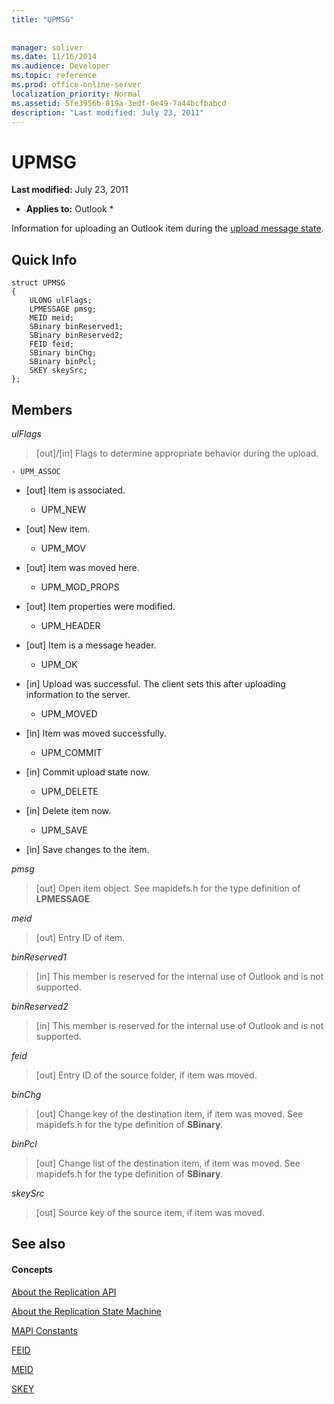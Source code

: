 ```yaml
---
title: "UPMSG"
 
 
manager: soliver
ms.date: 11/16/2014
ms.audience: Developer
ms.topic: reference
ms.prod: office-online-server
localization_priority: Normal
ms.assetid: 5fe3956b-819a-3edf-0e49-7a44bcfbabcd
description: "Last modified: July 23, 2011"
---
```


# UPMSG

 **Last modified:** July 23, 2011 
  
 * **Applies to:** Outlook * 
  
Information for uploading an Outlook item during the [upload message state](upload-message-state.md).
  
## Quick Info

```
struct UPMSG 
{ 
    ULONG ulFlags; 
    LPMESSAGE pmsg; 
    MEID meid; 
    SBinary binReserved1; 
    SBinary binReserved2; 
    FEID feid; 
    SBinary binChg; 
    SBinary binPcl; 
    SKEY skeySrc; 
};
```

## Members

 _ulFlags_
  
>  [out]/[in] Flags to determine appropriate behavior during the upload. 
    
    - UPM_ASSOC
    
  - [out] Item is associated.
    
    - UPM_NEW
    
  - [out] New item. 
    
    - UPM_MOV
    
  - [out] Item was moved here.
    
    - UPM_MOD_PROPS
    
  - [out] Item properties were modified.
    
    - UPM_HEADER
    
  - [out] Item is a message header.
    
    - UPM_OK
    
  - [in] Upload was successful. The client sets this after uploading information to the server.
    
    - UPM_MOVED
    
  - [in] Item was moved successfully.
    
    - UPM_COMMIT
    
  - [in] Commit upload state now.
    
    - UPM_DELETE
    
  - [in] Delete item now.
    
    - UPM_SAVE
    
  - [in] Save changes to the item.
    
 _pmsg_
  
> [out] Open item object. See mapidefs.h for the type definition of **LPMESSAGE**. 
    
 _meid_
  
> [out] Entry ID of item.
    
 _binReserved1_
  
> [in] This member is reserved for the internal use of Outlook and is not supported. 
    
 _binReserved2_
  
> [in] This member is reserved for the internal use of Outlook and is not supported. 
    
 _feid_
  
> [out] Entry ID of the source folder, if item was moved.
    
 _binChg_
  
> [out] Change key of the destination item, if item was moved. See mapidefs.h for the type definition of **SBinary**. 
    
 _binPcl_
  
> [out] Change list of the destination item, if item was moved. See mapidefs.h for the type definition of **SBinary**. 
    
 _skeySrc_
  
> [out] Source key of the source item, if item was moved.
    
## See also

#### Concepts

[About the Replication API](about-the-replication-api.md)
  
[About the Replication State Machine](about-the-replication-state-machine.md)
  
[MAPI Constants](mapi-constants.md)
  
[FEID](feid.md)
  
[MEID](meid.md)
  
[SKEY](skey.md)


